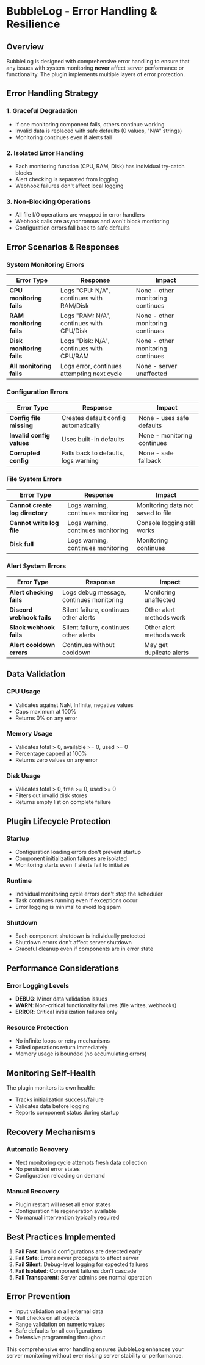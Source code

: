 # BubbleLog - Error Handling & Resilience

## Overview

BubbleLog is designed with comprehensive error handling to ensure that any issues with system monitoring **never** affect server performance or functionality. The plugin implements multiple layers of error protection.

## Error Handling Strategy

### 1. **Graceful Degradation**
- If one monitoring component fails, others continue working
- Invalid data is replaced with safe defaults (0 values, "N/A" strings)
- Monitoring continues even if alerts fail

### 2. **Isolated Error Handling**
- Each monitoring function (CPU, RAM, Disk) has individual try-catch blocks
- Alert checking is separated from logging
- Webhook failures don't affect local logging

### 3. **Non-Blocking Operations**
- All file I/O operations are wrapped in error handlers
- Webhook calls are asynchronous and won't block monitoring
- Configuration errors fall back to safe defaults

## Error Scenarios & Responses

### System Monitoring Errors

| Error Type | Response | Impact |
|------------|----------|---------|
| **CPU monitoring fails** | Logs "CPU: N/A", continues with RAM/Disk | None - other monitoring continues |
| **RAM monitoring fails** | Logs "RAM: N/A", continues with CPU/Disk | None - other monitoring continues |
| **Disk monitoring fails** | Logs "Disk: N/A", continues with CPU/RAM | None - other monitoring continues |
| **All monitoring fails** | Logs error, continues attempting next cycle | None - server unaffected |

### Configuration Errors

| Error Type | Response | Impact |
|------------|----------|---------|
| **Config file missing** | Creates default config automatically | None - uses safe defaults |
| **Invalid config values** | Uses built-in defaults | None - monitoring continues |
| **Corrupted config** | Falls back to defaults, logs warning | None - safe fallback |

### File System Errors

| Error Type | Response | Impact |
|------------|----------|---------|
| **Cannot create log directory** | Logs warning, continues monitoring | Monitoring data not saved to file |
| **Cannot write log file** | Logs warning, continues monitoring | Console logging still works |
| **Disk full** | Logs warning, continues monitoring | Monitoring continues |

### Alert System Errors

| Error Type | Response | Impact |
|------------|----------|---------|
| **Alert checking fails** | Logs debug message, continues monitoring | Monitoring unaffected |
| **Discord webhook fails** | Silent failure, continues other alerts | Other alert methods work |
| **Slack webhook fails** | Silent failure, continues other alerts | Other alert methods work |
| **Alert cooldown errors** | Continues without cooldown | May get duplicate alerts |

## Data Validation

### CPU Usage
- Validates against NaN, Infinite, negative values
- Caps maximum at 100%
- Returns 0% on any error

### Memory Usage
- Validates total > 0, available >= 0, used >= 0
- Percentage capped at 100%
- Returns zero values on any error

### Disk Usage
- Validates total > 0, free >= 0, used >= 0
- Filters out invalid disk stores
- Returns empty list on complete failure

## Plugin Lifecycle Protection

### Startup
- Configuration loading errors don't prevent startup
- Component initialization failures are isolated
- Monitoring starts even if alerts fail to initialize

### Runtime
- Individual monitoring cycle errors don't stop the scheduler
- Task continues running even if exceptions occur
- Error logging is minimal to avoid log spam

### Shutdown
- Each component shutdown is individually protected
- Shutdown errors don't affect server shutdown
- Graceful cleanup even if components are in error state

## Performance Considerations

### Error Logging Levels
- **DEBUG**: Minor data validation issues
- **WARN**: Non-critical functionality failures (file writes, webhooks)
- **ERROR**: Critical initialization failures only

### Resource Protection
- No infinite loops or retry mechanisms
- Failed operations return immediately
- Memory usage is bounded (no accumulating errors)

## Monitoring Self-Health

The plugin monitors its own health:
- Tracks initialization success/failure
- Validates data before logging
- Reports component status during startup

## Recovery Mechanisms

### Automatic Recovery
- Next monitoring cycle attempts fresh data collection
- No persistent error states
- Configuration reloading on demand

### Manual Recovery
- Plugin restart will reset all error states
- Configuration file regeneration available
- No manual intervention typically required

## Best Practices Implemented

1. **Fail Fast**: Invalid configurations are detected early
2. **Fail Safe**: Errors never propagate to affect server
3. **Fail Silent**: Debug-level logging for expected failures
4. **Fail Isolated**: Component failures don't cascade
5. **Fail Transparent**: Server admins see normal operation

## Error Prevention

- Input validation on all external data
- Null checks on all objects
- Range validation on numeric values
- Safe defaults for all configurations
- Defensive programming throughout

This comprehensive error handling ensures BubbleLog enhances your server monitoring without ever risking server stability or performance.
